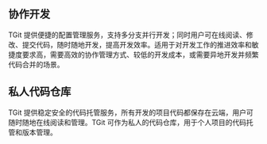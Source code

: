 ## 协作开发
TGit 提供便捷的配置管理服务，支持多分支并行开发；同时用户可在线阅读、修改、提交代码，随时随地开发，提高开发效率。适用于对开发工作的推进效率和敏捷度要求高，需要高效的协作管理方式、较低的开发成本，或需要异地开发并频繁代码合并的场景。
## 私人代码仓库
TGit 提供稳定安全的代码托管服务，所有开发的项目代码都保存在云端，用户可随时随地在线阅读和管理。TGit 可作为私人的代码仓库，用于个人项目的代码托管和版本管理。
